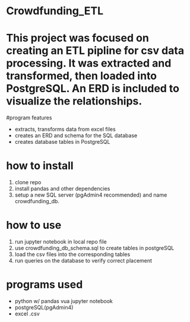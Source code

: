 # Crowdfunding_ETL
# This project was focused on creating an ETL pipline for csv data processing. It was extracted and transformed, then loaded into PostgreSQL. An ERD is included to visualize the relationships.

#program features
- extracts, transforms data from excel files
- creates an ERD and schema for the SQL database
- creates database tables in PostgreSQL

# how to install
1. clone repo
2. install pandas and other dependencies
3. setup a new SQL server (pgAdmin4 recommended) and name crowdfunding_db.

# how to use
1. run jupyter notebook in local repo file
2. use crowdfunding_db_schema.sql to create tables in postgreSQL
3. load the csv files into the corresponding tables
4. run queries on the database to verify correct placement

# programs used
- python w/ pandas vua jupyter notebook
- postgreSQL(pgAdmin4)
- excel .csv
